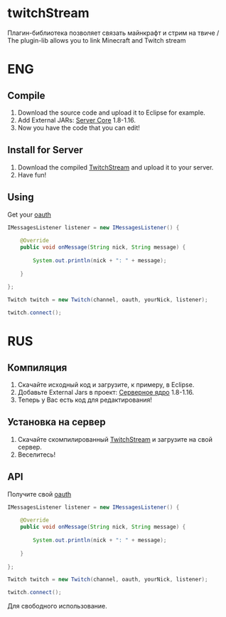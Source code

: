 # twitchStream
Плагин-библиотека позволяет связать майнкрафт и стрим на твиче / The plugin-lib allows you to link Minecraft and Twitch stream

# ENG
## Compile
1. Download the source code and upload it to Eclipse for example.
2. Add External JARs: [Server Core](https://getbukkit.org/download/craftbukkit) 1.8-1.16.
3. Now you have the code that you can edit!

## Install for Server
1. Download the compiled [TwitchStream](https://github.com/Dseym/twitchStream/releases/download/twitchStream/twitchStream.jar) and upload it to your server.
2. Have fun!

## Using
Get your [oauth](https://twitchapps.com/tmi/)
```java
IMessagesListener listener = new IMessagesListener() {
			
	@Override
	public void onMessage(String nick, String message) {
		
		System.out.println(nick + ": " + message);
		
	}
	
};

Twitch twitch = new Twitch(channel, oauth, yourNick, listener);

twitch.connect();
```

# RUS
## Компиляция
1. Скачайте исходный код и загрузите, к примеру, в Eclipse.
2. Добавьте External Jars в проект: [Серверное ядро](https://getbukkit.org/download/craftbukkit) 1.8-1.16.
3. Теперь у Вас есть код для редактирования!

## Установка на сервер
1. Скачайте скомпилированный [TwitchStream](https://github.com/Dseym/twitchStream/releases/download/twitchStream/twitchStream.jar) и загрузите на свой сервер.
2. Веселитесь!

## API
Получите свой [oauth](https://twitchapps.com/tmi/)
```java
IMessagesListener listener = new IMessagesListener() {
			
	@Override
	public void onMessage(String nick, String message) {
		
		System.out.println(nick + ": " + message);
		
	}
	
};

Twitch twitch = new Twitch(channel, oauth, yourNick, listener);

twitch.connect();
```

Для свободного использование.